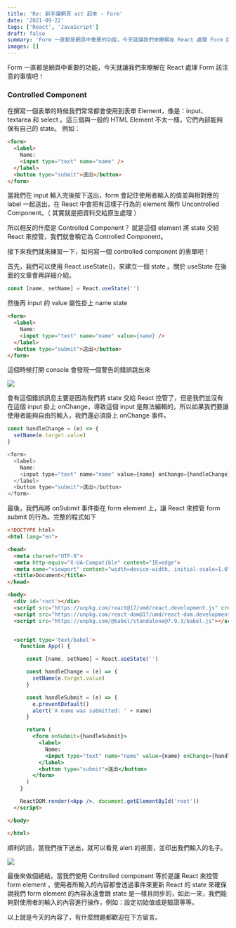 ```yaml
---
title: 'Re: 新手讓網頁 act 起來 - Form'
date: '2021-09-22'
tags: ['React', 'JavaScript']
draft: false
summary: 'Form 一直都是網頁中重要的功能，今天就讓我們來瞭解在 React 處理 Form 該注意的事情吧！'
images: []
---
```

Form 一直都是網頁中重要的功能，今天就讓我們來瞭解在 React 處理 Form 該注意的事情吧！

### Controlled Component
在撰寫一個表單的時候我們常常都會使用到表單 Element，像是：input、textarea 和 select 。這三個與一般的 HTML Element 不太一樣，它們內部能夠保有自己的 state。 例如：

```html
<form>
  <label>
    Name:
    <input type="text" name="name" />
  </label>
  <button type="submit">送出</button>
</form>
```

當我們在 input 輸入完後按下送出，form 會記住使用者輸入的值並與相對應的 label 一起送出。在 React 中會把有這樣子行為的 element 稱作 Uncontrolled Component。（ 其實就是把資料交給原生處理 ）

所以相反的什麼是 Controlled Component？ 就是這個 element 將 state 交給 React 來控管，我們就會稱它為 Controlled Component。

接下來我們就來練習一下，如何寫一個 controlled component 的表單吧！

首先，我們可以使用 React.useState()，來建立一個 state 。關於 useState 在後面的文章會再詳細介紹。

```javascript
const [name, setName] = React.useState('')
```
然後再 input 的 value 屬性掛上 name state
```html
<form>
  <label>
    Name:
    <input type="text" name="name" value={name} />
  </label>
  <button type="submit">送出</button>
</form>
```
這個時候打開 console 會發現一個警告的錯誤跳出來

![](https://i.imgur.com/5X929Hu.png)

會有這個錯誤訊息主要是因為我們將 state 交給 React 控管了，但是我們並沒有在這個 input 掛上 onChange，導致這個 input 是無法編輯的，所以如果我們要讓使用者能夠自由的輸入，我們還必須掛上 onChange 事件。

```javascript
const handleChange = (e) => {
  setName(e.target.value)
}

<form>
  <label>
    Name:
    <input type="text" name="name" value={name} onChange={handleChange} />
  </label>
  <button type="submit">送出</button>
</form>
```
最後，我們再將 onSubmit 事件掛在 form element 上，讓 React 來控管 form submit 的行為。完整的程式如下

```html
<!DOCTYPE html>
<html lang="en">

<head>
  <meta charset="UTF-8">
  <meta http-equiv="X-UA-Compatible" content="IE=edge">
  <meta name="viewport" content="width=device-width, initial-scale=1.0">
  <title>Document</title>
</head>

<body>
  <div id='root'></div>
  <script src="https://unpkg.com/react@17/umd/react.development.js" crossorigin></script>
  <script src="https://unpkg.com/react-dom@17/umd/react-dom.development.js" crossorigin></script>
  <script src="https://unpkg.com/@babel/standalone@7.9.3/babel.js"></script>


  <script type='text/babel'>
    function App() {

      const [name, setName] = React.useState('')

      const handleChange = (e) => {
        setName(e.target.value)
      }

      const handleSubmit = (e) => {
        e.preventDefault()
        alert('A name was submitted: ' + name)
      }

      return (
        <form onSubmit={handleSubmit}>
          <label>
            Name:
            <input type="text" name="name" value={name} onChange={handleChange} />
          </label>
          <button type="submit">送出</button>
        </form>
      )
    }

    ReactDOM.render(<App />, document.getElementById('root'))
  </script>

</body>

</html>

```
順利的話，當我們按下送出，就可以看見 alert 的視窗，並印出我們輸入的名子。

![](https://i.imgur.com/4YWiXOB.png)


最後來做個總結，當我們使用 Controlled component 等於是讓 React 來控管 form element ，使用者所輸入的內容都會透過事件來更新 React 的 state 來確保說我們 form element 的內容永遠會跟 state 是一樣且同步的，如此一來，我們能夠對使用者的輸入的內容進行操作，例如：設定初始值或是驗證等等。

以上就是今天的內容了，有什麼問題都歡迎在下方留言。
